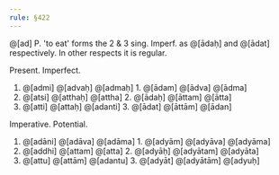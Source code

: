 ```yaml
---
rule: §422
---
```


@[ad] P. 'to eat' forms the 2 & 3 sing. Imperf. as @[ādaḥ] and @[ādat] respectively. In other respects it is regular.

Present. Imperfect.

1. @[admi] @[advaḥ] @[admaḥ] 1. @[ādam] @[ādva] @[ādma]
2. @[atsi] @[atthaḥ] @[attha] 2. @[ādaḥ] @[āttam] @[ātta]
3. @[atti] @[attaḥ] @[adanti] 3. @[ādat] @[āttām] @[ādan]

Imperative. Potential.

1. @[adāni] @[adāva] @[adāma] 1. @[adyām] @[adyāva] @[adyāma]
2. @[addhi] @[attam] @[atta] 2. @[adyāḥ] @[adyātam] @[adyāta]
3. @[attu] @[attām] @[adantu] 3. @[adyāt] @[adyātām] @[adyuḥ]